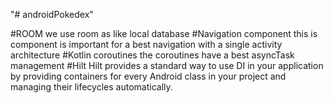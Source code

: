 "# androidPokedex"

#ROOM
we use room as like local database
#Navigation component
this is component is important for a best navigation with a single activity architecture 
#Kotlin coroutines
the coroutines have a best asyncTask management 
#Hilt 
Hilt provides a standard way to use DI in your application by providing containers for every Android class in your project and managing their lifecycles automatically.